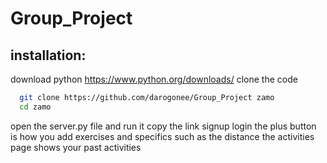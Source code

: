 # Group_Project
## installation:
download python https://www.python.org/downloads/ 
clone the code 
```bash 
  git clone https://github.com/darogonee/Group_Project zamo 
  cd zamo
```
open the server.py file and run it 
copy the link 
signup 
login
the plus button is how you add exercises and specifics such as the distance 
the activities page shows your past activities 

